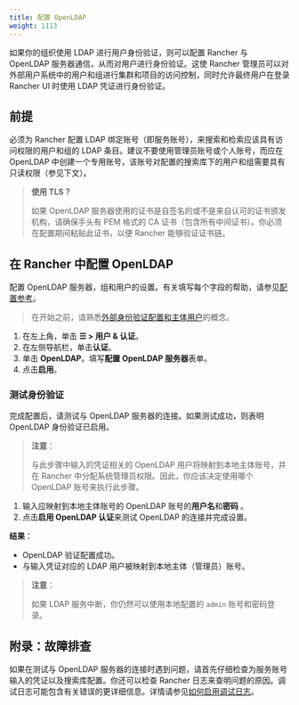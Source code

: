 ```yaml
---
title: 配置 OpenLDAP
weight: 1113
---
```


如果你的组织使用 LDAP 进行用户身份验证，则可以配置 Rancher 与 OpenLDAP 服务器通信，从而对用户进行身份验证。这使 Rancher 管理员可以对外部用户系统中的用户和组进行集群和项目的访问控制，同时允许最终用户在登录 Rancher UI 时使用 LDAP 凭证进行身份验证。

## 前提

必须为 Rancher 配置 LDAP 绑定账号（即服务账号），来搜索和检索应该具有访问权限的用户和组的 LDAP 条目。建议不要使用管理员账号或个人账号，而应在 OpenLDAP 中创建一个专用账号，该账号对配置的搜索库下的用户和组需要具有只读权限（参见下文）。

> **使用 TLS？**
>
> 如果 OpenLDAP 服务器使用的证书是自签名的或不是来自认可的证书颁发机构，请确保手头有 PEM 格式的 CA 证书（包含所有中间证书）。你必须在配置期间粘贴此证书，以便 Rancher 能够验证证书链。

## 在 Rancher 中配置 OpenLDAP

配置 OpenLDAP 服务器，组和用户的设置。有关填写每个字段的帮助，请参见[配置参考](./openldap-config)。

> 在开始之前，请熟悉[外部身份验证配置和主体用户]({{<baseurl>}}/rancher/v2.6/en/admin-settings/authentication/#external-authentication-configuration-and-principal-users)的概念。

1. 在左上角，单击 **☰ > 用户 & 认证**。
1. 在左侧导航栏，单击**认证**。
1. 单击 **OpenLDAP**。填写**配置 OpenLDAP 服务器**表单。
1. 点击**启用**。

### 测试身份验证

完成配置后，请测试与 OpenLDAP 服务器的连接。如果测试成功，则表明 OpenLDAP 身份验证已启用。

> **注意**：
>
> 与此步骤中输入的凭证相关的 OpenLDAP 用户将映射到本地主体账号，并在 Rancher 中分配系统管理员权限。因此，你应该决定使用哪个 OpenLDAP 账号来执行此步骤。

1. 输入应映射到本地主体账号的 OpenLDAP 账号的**用户名**和**密码** 。
2. 点击**启用 OpenLDAP 认证**来测试 OpenLDAP 的连接并完成设置。

**结果**：

- OpenLDAP 验证配置成功。
- 与输入凭证对应的 LDAP 用户被映射到本地主体（管理员）账号。

> **注意**：
>
> 如果 LDAP 服务中断，你仍然可以使用本地配置的 `admin` 账号和密码登录。

## 附录：故障排查

如果在测试与 OpenLDAP 服务器的连接时遇到问题，请首先仔细检查为服务账号输入的凭证以及搜索库配置。你还可以检查 Rancher 日志来查明问题的原因。调试日志可能包含有关错误的更详细信息。详情请参见[如何启用调试日志]({{<baseurl>}}/rancher/v2.6/en/faq/technical/#how-can-i-enable-debug-logging)。
